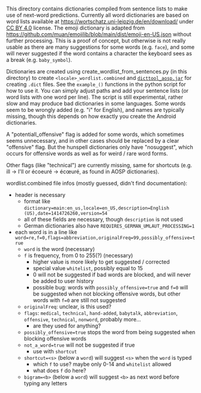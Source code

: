 This directory contains dictionaries compiled from sentence lists to make use of next-word predictions.
Currently all word dictionaries are based on word lists available at https://wortschatz.uni-leipzig.de/en/download/ under [CC BY 4.0](https://creativecommons.org/licenses/by/4.0/) license.
The emoji dictionary is adapted from https://github.com/muan/emojilib/blob/main/dist/emoji-en-US.json without further processing. This is a proof of concept, but otherwise is not really usable as there are many suggestions for some words (e.g. `face`), and some will never suggested if the word contains a character the keyboard sees as a break (e.g. `baby_symbol`).

Dictionaries are created using create_wordlist_from_sentences.py (in this directory) to create `<locale>_wordlist.combined` and [`dicttool_aosp.jar`](https://github.com/remi0s/aosp-dictionary-tools) for creating `.dict` files. See the `example_()` functions in the python script for how to use it. You can simply adjust paths and add your sentence lists (or word lists with one word per line).
The script is still experimental, rather slow and may produce bad dictionaries in some languages. Some words seem to be wrongly added (e.g. "i" for English), and names are typically missing, though this depends on how exactly you create the Android dictionaries.

A "potentiall_offensive" flag is added for some words, which sometimes seems unnecessary, and in other cases should be replaced by a clear "offensive" flag. But the hunspell dictionaries only have "nosuggest", which occurs for offensive words as well as for weird / rare word forms.

Other flags (like "technical") are currently missing, same for shortcuts (e.g. ill -> I'll or écoeuré -> écœuré, as found in AOSP dictionaries).

wordlist.combined file infos (mostly guessed, didn't find documentation):
* header is necessary
  * format like `dictionary=main:en_us,locale=en_US,description=English (US),date=1414726260,version=54`
  * all of these fields are necessary, though `description` is not used
  * German dictionaries also have `REQUIRES_GERMAN_UMLAUT_PROCESSING=1`
* each word is in a line like ` word=re,f=0,flags=abbreviation,originalFreq=99,possibly_offensive=true`
  * `word` is the word (necessary)
  * `f` is frequency, from 0 to 255(?) (necessary)
    * higher value is more likely to get suggested / corrected
    * special value `whitelist`, possibly equal to 15
    * 0 will not be suggested if bad words are blocked, and will never be added to user history
    * possible bug: words with `possibly_offensive=true` and `f=0` will be suggested when not blocking offensive words, but other words with `f=0` are still not suggested
  * `originalFreq`: unclear, is this used?
  * `flags`: `medical`, `technical`, `hand-added`, `babytalk`, `abbreviation`, `offensive`, `technical`, `nonword`, probably more...
    * are they used for anything?
  * `possibly_offensive=true` stops the word from being suggested when blocking offensive words
  * `not_a_word=true` will not be suggested if true
    * use with `shortcut`
  * `shortcut=<s>` (below a `word`) will suggest `<s>` when the `word` is typed
    * which `f` to use? maybe only 0-14 and `whitelist` allowed
    * what does `f` do here?
  * `bigram=<b>` (below a `word`) will suggest `<b>` as next word before typing any letters
